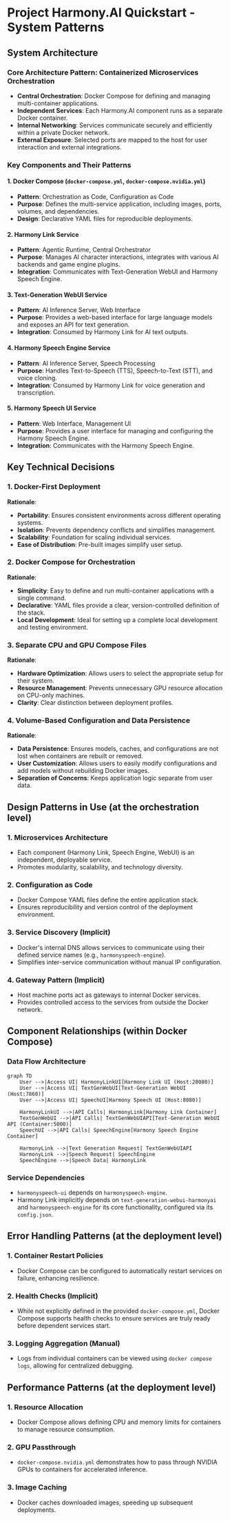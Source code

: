 # Project Harmony.AI Quickstart - System Patterns

## System Architecture

### Core Architecture Pattern: Containerized Microservices Orchestration
- **Central Orchestration**: Docker Compose for defining and managing multi-container applications.
- **Independent Services**: Each Harmony.AI component runs as a separate Docker container.
- **Internal Networking**: Services communicate securely and efficiently within a private Docker network.
- **External Exposure**: Selected ports are mapped to the host for user interaction and external integrations.

### Key Components and Their Patterns

#### 1. Docker Compose (`docker-compose.yml`, `docker-compose.nvidia.yml`)
- **Pattern**: Orchestration as Code, Configuration as Code
- **Purpose**: Defines the multi-service application, including images, ports, volumes, and dependencies.
- **Design**: Declarative YAML files for reproducible deployments.

#### 2. Harmony Link Service
- **Pattern**: Agentic Runtime, Central Orchestrator
- **Purpose**: Manages AI character interactions, integrates with various AI backends and game engine plugins.
- **Integration**: Communicates with Text-Generation WebUI and Harmony Speech Engine.

#### 3. Text-Generation WebUI Service
- **Pattern**: AI Inference Server, Web Interface
- **Purpose**: Provides a web-based interface for large language models and exposes an API for text generation.
- **Integration**: Consumed by Harmony Link for AI text outputs.

#### 4. Harmony Speech Engine Service
- **Pattern**: AI Inference Server, Speech Processing
- **Purpose**: Handles Text-to-Speech (TTS), Speech-to-Text (STT), and voice cloning.
- **Integration**: Consumed by Harmony Link for voice generation and transcription.

#### 5. Harmony Speech UI Service
- **Pattern**: Web Interface, Management UI
- **Purpose**: Provides a user interface for managing and configuring the Harmony Speech Engine.
- **Integration**: Communicates with the Harmony Speech Engine.

## Key Technical Decisions

### 1. Docker-First Deployment
**Rationale**:
- **Portability**: Ensures consistent environments across different operating systems.
- **Isolation**: Prevents dependency conflicts and simplifies management.
- **Scalability**: Foundation for scaling individual services.
- **Ease of Distribution**: Pre-built images simplify user setup.

### 2. Docker Compose for Orchestration
**Rationale**:
- **Simplicity**: Easy to define and run multi-container applications with a single command.
- **Declarative**: YAML files provide a clear, version-controlled definition of the stack.
- **Local Development**: Ideal for setting up a complete local development and testing environment.

### 3. Separate CPU and GPU Compose Files
**Rationale**:
- **Hardware Optimization**: Allows users to select the appropriate setup for their system.
- **Resource Management**: Prevents unnecessary GPU resource allocation on CPU-only machines.
- **Clarity**: Clear distinction between deployment profiles.

### 4. Volume-Based Configuration and Data Persistence
**Rationale**:
- **Data Persistence**: Ensures models, caches, and configurations are not lost when containers are rebuilt or removed.
- **User Customization**: Allows users to easily modify configurations and add models without rebuilding Docker images.
- **Separation of Concerns**: Keeps application logic separate from user data.

## Design Patterns in Use (at the orchestration level)

### 1. Microservices Architecture
- Each component (Harmony Link, Speech Engine, WebUI) is an independent, deployable service.
- Promotes modularity, scalability, and technology diversity.

### 2. Configuration as Code
- Docker Compose YAML files define the entire application stack.
- Ensures reproducibility and version control of the deployment environment.

### 3. Service Discovery (Implicit)
- Docker's internal DNS allows services to communicate using their defined service names (e.g., `harmonyspeech-engine`).
- Simplifies inter-service communication without manual IP configuration.

### 4. Gateway Pattern (Implicit)
- Host machine ports act as gateways to internal Docker services.
- Provides controlled access to the services from outside the Docker network.

## Component Relationships (within Docker Compose)

### Data Flow Architecture
```mermaid
graph TD
    User -->|Access UI| HarmonyLinkUI[Harmony Link UI (Host:28080)]
    User -->|Access UI| TextGenWebUI[Text-Generation WebUI (Host:7860)]
    User -->|Access UI| SpeechUI[Harmony Speech UI (Host:8080)]

    HarmonyLinkUI -->|API Calls| HarmonyLink[Harmony Link Container]
    TextGenWebUI -->|API Calls| TextGenWebUIAPI[Text-Generation WebUI API (Container:5000)]
    SpeechUI -->|API Calls| SpeechEngine[Harmony Speech Engine Container]

    HarmonyLink -->|Text Generation Request| TextGenWebUIAPI
    HarmonyLink -->|Speech Request| SpeechEngine
    SpeechEngine -->|Speech Data| HarmonyLink
```

### Service Dependencies
- `harmonyspeech-ui` depends on `harmonyspeech-engine`.
- Harmony Link implicitly depends on `text-generation-webui-harmonyai` and `harmonyspeech-engine` for its core functionality, configured via its `config.json`.

## Error Handling Patterns (at the deployment level)

### 1. Container Restart Policies
- Docker Compose can be configured to automatically restart services on failure, enhancing resilience.

### 2. Health Checks (Implicit)
- While not explicitly defined in the provided `docker-compose.yml`, Docker Compose supports health checks to ensure services are truly ready before dependent services start.

### 3. Logging Aggregation (Manual)
- Logs from individual containers can be viewed using `docker compose logs`, allowing for centralized debugging.

## Performance Patterns (at the deployment level)

### 1. Resource Allocation
- Docker Compose allows defining CPU and memory limits for containers to manage resource consumption.

### 2. GPU Passthrough
- `docker-compose.nvidia.yml` demonstrates how to pass through NVIDIA GPUs to containers for accelerated inference.

### 3. Image Caching
- Docker caches downloaded images, speeding up subsequent deployments.
